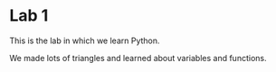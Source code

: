 # Lab 1
This is the lab in which we learn Python.

We made lots of triangles and learned
about variables and functions.